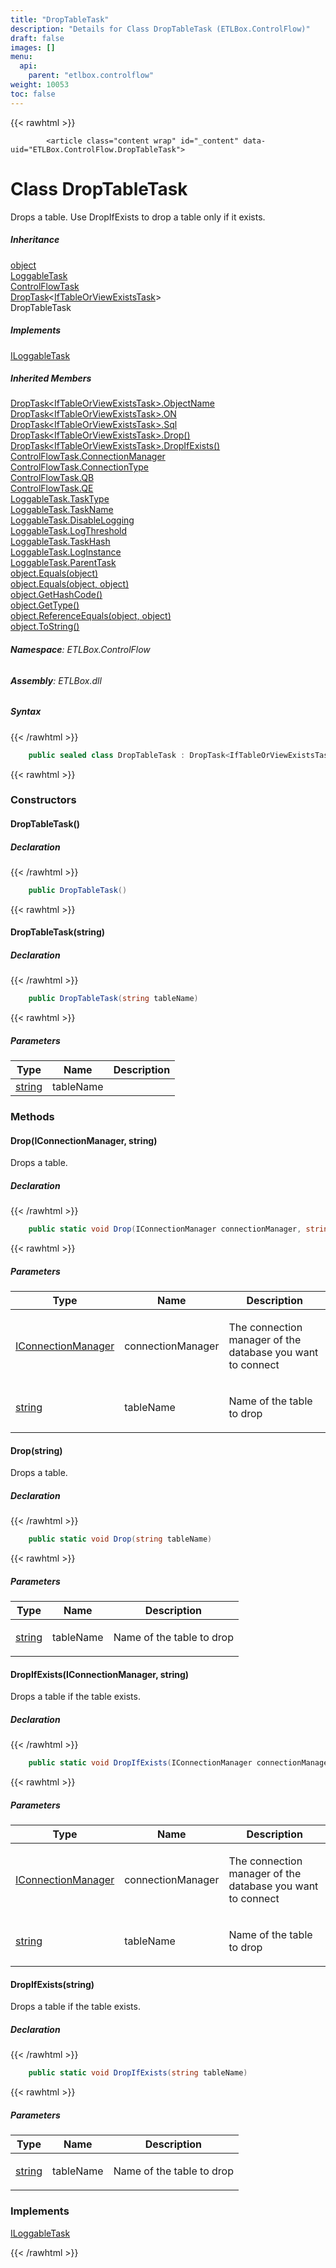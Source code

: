 ```yaml
---
title: "DropTableTask"
description: "Details for Class DropTableTask (ETLBox.ControlFlow)"
draft: false
images: []
menu:
  api:
    parent: "etlbox.controlflow"
weight: 10053
toc: false
---
```


{{< rawhtml >}}

            <article class="content wrap" id="_content" data-uid="ETLBox.ControlFlow.DropTableTask">
  <h1 id="ETLBox_ControlFlow_DropTableTask" data-uid="ETLBox.ControlFlow.DropTableTask" class="text-break">Class DropTableTask</h1>
  <div class="markdown level0 summary"><p>Drops a table. Use DropIfExists to drop a table only if it exists.</p>
</div>
  <div class="markdown level0 conceptual"></div>
  <div class="inheritance">
    <h5>Inheritance</h5>
    <div class="level0"><a class="xref" href="https://learn.microsoft.com/dotnet/api/system.object">object</a></div>
    <div class="level1"><a class="xref" href="/api/etlbox/loggabletask">LoggableTask</a></div>
    <div class="level2"><a class="xref" href="/api/etlbox.controlflow/controlflowtask">ControlFlowTask</a></div>
    <div class="level3"><a class="xref" href="/api/etlbox.controlflow/droptask-1">DropTask</a>&lt;<a class="xref" href="/api/etlbox.controlflow/iftableorviewexiststask">IfTableOrViewExistsTask</a>&gt;</div>
    <div class="level4"><span class="xref">DropTableTask</span></div>
  </div>
  <div class="implements">
    <h5>Implements</h5>
    <div><a class="xref" href="/api/etlbox/iloggabletask">ILoggableTask</a></div>
  </div>
  <div class="inheritedMembers">
    <h5>Inherited Members</h5>
    <div>
      <a class="xref" href="/api/etlbox.controlflow/droptask-1#ETLBox_ControlFlow_DropTask_1_ObjectName">DropTask&lt;IfTableOrViewExistsTask&gt;.ObjectName</a>
    </div>
    <div>
      <a class="xref" href="/api/etlbox.controlflow/droptask-1#ETLBox_ControlFlow_DropTask_1_ON">DropTask&lt;IfTableOrViewExistsTask&gt;.ON</a>
    </div>
    <div>
      <a class="xref" href="/api/etlbox.controlflow/droptask-1#ETLBox_ControlFlow_DropTask_1_Sql">DropTask&lt;IfTableOrViewExistsTask&gt;.Sql</a>
    </div>
    <div>
      <a class="xref" href="/api/etlbox.controlflow/droptask-1#ETLBox_ControlFlow_DropTask_1_Drop">DropTask&lt;IfTableOrViewExistsTask&gt;.Drop()</a>
    </div>
    <div>
      <a class="xref" href="/api/etlbox.controlflow/droptask-1#ETLBox_ControlFlow_DropTask_1_DropIfExists">DropTask&lt;IfTableOrViewExistsTask&gt;.DropIfExists()</a>
    </div>
    <div>
      <a class="xref" href="/api/etlbox.controlflow/controlflowtask#ETLBox_ControlFlow_ControlFlowTask_ConnectionManager">ControlFlowTask.ConnectionManager</a>
    </div>
    <div>
      <a class="xref" href="/api/etlbox.controlflow/controlflowtask#ETLBox_ControlFlow_ControlFlowTask_ConnectionType">ControlFlowTask.ConnectionType</a>
    </div>
    <div>
      <a class="xref" href="/api/etlbox.controlflow/controlflowtask#ETLBox_ControlFlow_ControlFlowTask_QB">ControlFlowTask.QB</a>
    </div>
    <div>
      <a class="xref" href="/api/etlbox.controlflow/controlflowtask#ETLBox_ControlFlow_ControlFlowTask_QE">ControlFlowTask.QE</a>
    </div>
    <div>
      <a class="xref" href="/api/etlbox/loggabletask#ETLBox_LoggableTask_TaskType">LoggableTask.TaskType</a>
    </div>
    <div>
      <a class="xref" href="/api/etlbox/loggabletask#ETLBox_LoggableTask_TaskName">LoggableTask.TaskName</a>
    </div>
    <div>
      <a class="xref" href="/api/etlbox/loggabletask#ETLBox_LoggableTask_DisableLogging">LoggableTask.DisableLogging</a>
    </div>
    <div>
      <a class="xref" href="/api/etlbox/loggabletask#ETLBox_LoggableTask_LogThreshold">LoggableTask.LogThreshold</a>
    </div>
    <div>
      <a class="xref" href="/api/etlbox/loggabletask#ETLBox_LoggableTask_TaskHash">LoggableTask.TaskHash</a>
    </div>
    <div>
      <a class="xref" href="/api/etlbox/loggabletask#ETLBox_LoggableTask_LogInstance">LoggableTask.LogInstance</a>
    </div>
    <div>
      <a class="xref" href="/api/etlbox/loggabletask#ETLBox_LoggableTask_ParentTask">LoggableTask.ParentTask</a>
    </div>
    <div>
      <a class="xref" href="https://learn.microsoft.com/dotnet/api/system.object.equals#system-object-equals(system-object)">object.Equals(object)</a>
    </div>
    <div>
      <a class="xref" href="https://learn.microsoft.com/dotnet/api/system.object.equals#system-object-equals(system-object-system-object)">object.Equals(object, object)</a>
    </div>
    <div>
      <a class="xref" href="https://learn.microsoft.com/dotnet/api/system.object.gethashcode">object.GetHashCode()</a>
    </div>
    <div>
      <a class="xref" href="https://learn.microsoft.com/dotnet/api/system.object.gettype">object.GetType()</a>
    </div>
    <div>
      <a class="xref" href="https://learn.microsoft.com/dotnet/api/system.object.referenceequals">object.ReferenceEquals(object, object)</a>
    </div>
    <div>
      <a class="xref" href="https://learn.microsoft.com/dotnet/api/system.object.tostring">object.ToString()</a>
    </div>
  </div>
<h6><strong>Namespace</strong>: ETLBox.ControlFlow</h6>
  <h6><strong>Assembly</strong>: ETLBox.dll</h6>
  <h5 id="ETLBox_ControlFlow_DropTableTask_syntax">Syntax</h5>
{{< /rawhtml >}}

```C#
    public sealed class DropTableTask : DropTask<IfTableOrViewExistsTask>, ILoggableTask
```

{{< rawhtml >}}
  <h3 id="constructors">Constructors
</h3>
  <a id="ETLBox_ControlFlow_DropTableTask__ctor_" data-uid="ETLBox.ControlFlow.DropTableTask.#ctor*"></a>
  <h4 id="ETLBox_ControlFlow_DropTableTask__ctor" data-uid="ETLBox.ControlFlow.DropTableTask.#ctor">DropTableTask()</h4>
  <div class="markdown level1 summary"></div>
  <div class="markdown level1 conceptual"></div>
  <h5 class="declaration">Declaration</h5>
{{< /rawhtml >}}

```C#
    public DropTableTask()
```

{{< rawhtml >}}
  <a id="ETLBox_ControlFlow_DropTableTask__ctor_" data-uid="ETLBox.ControlFlow.DropTableTask.#ctor*"></a>
  <h4 id="ETLBox_ControlFlow_DropTableTask__ctor_System_String_" data-uid="ETLBox.ControlFlow.DropTableTask.#ctor(System.String)">DropTableTask(string)</h4>
  <div class="markdown level1 summary"></div>
  <div class="markdown level1 conceptual"></div>
  <h5 class="declaration">Declaration</h5>
{{< /rawhtml >}}

```C#
    public DropTableTask(string tableName)
```

{{< rawhtml >}}
  <h5 class="parameters">Parameters</h5>
  <table class="table table-bordered table-condensed">
    <thead>
      <tr>
        <th>Type</th>
        <th>Name</th>
        <th>Description</th>
      </tr>
    </thead>
    <tbody>
      <tr>
        <td><a class="xref" href="https://learn.microsoft.com/dotnet/api/system.string">string</a></td>
        <td><span class="parametername">tableName</span></td>
        <td></td>
      </tr>
    </tbody>
  </table>
  <h3 id="methods">Methods
</h3>
  <a id="ETLBox_ControlFlow_DropTableTask_Drop_" data-uid="ETLBox.ControlFlow.DropTableTask.Drop*"></a>
  <h4 id="ETLBox_ControlFlow_DropTableTask_Drop_ETLBox_IConnectionManager_System_String_" data-uid="ETLBox.ControlFlow.DropTableTask.Drop(ETLBox.IConnectionManager,System.String)">Drop(IConnectionManager, string)</h4>
  <div class="markdown level1 summary"><p>Drops a table.</p>
</div>
  <div class="markdown level1 conceptual"></div>
  <h5 class="declaration">Declaration</h5>
{{< /rawhtml >}}

```C#
    public static void Drop(IConnectionManager connectionManager, string tableName)
```

{{< rawhtml >}}
  <h5 class="parameters">Parameters</h5>
  <table class="table table-bordered table-condensed">
    <thead>
      <tr>
        <th>Type</th>
        <th>Name</th>
        <th>Description</th>
      </tr>
    </thead>
    <tbody>
      <tr>
        <td><a class="xref" href="/api/etlbox/iconnectionmanager">IConnectionManager</a></td>
        <td><span class="parametername">connectionManager</span></td>
        <td><p>The connection manager of the database you want to connect</p>
</td>
      </tr>
      <tr>
        <td><a class="xref" href="https://learn.microsoft.com/dotnet/api/system.string">string</a></td>
        <td><span class="parametername">tableName</span></td>
        <td><p>Name of the table to drop</p>
</td>
      </tr>
    </tbody>
  </table>
  <a id="ETLBox_ControlFlow_DropTableTask_Drop_" data-uid="ETLBox.ControlFlow.DropTableTask.Drop*"></a>
  <h4 id="ETLBox_ControlFlow_DropTableTask_Drop_System_String_" data-uid="ETLBox.ControlFlow.DropTableTask.Drop(System.String)">Drop(string)</h4>
  <div class="markdown level1 summary"><p>Drops a table.</p>
</div>
  <div class="markdown level1 conceptual"></div>
  <h5 class="declaration">Declaration</h5>
{{< /rawhtml >}}

```C#
    public static void Drop(string tableName)
```

{{< rawhtml >}}
  <h5 class="parameters">Parameters</h5>
  <table class="table table-bordered table-condensed">
    <thead>
      <tr>
        <th>Type</th>
        <th>Name</th>
        <th>Description</th>
      </tr>
    </thead>
    <tbody>
      <tr>
        <td><a class="xref" href="https://learn.microsoft.com/dotnet/api/system.string">string</a></td>
        <td><span class="parametername">tableName</span></td>
        <td><p>Name of the table to drop</p>
</td>
      </tr>
    </tbody>
  </table>
  <a id="ETLBox_ControlFlow_DropTableTask_DropIfExists_" data-uid="ETLBox.ControlFlow.DropTableTask.DropIfExists*"></a>
  <h4 id="ETLBox_ControlFlow_DropTableTask_DropIfExists_ETLBox_IConnectionManager_System_String_" data-uid="ETLBox.ControlFlow.DropTableTask.DropIfExists(ETLBox.IConnectionManager,System.String)">DropIfExists(IConnectionManager, string)</h4>
  <div class="markdown level1 summary"><p>Drops a table if the table exists.</p>
</div>
  <div class="markdown level1 conceptual"></div>
  <h5 class="declaration">Declaration</h5>
{{< /rawhtml >}}

```C#
    public static void DropIfExists(IConnectionManager connectionManager, string tableName)
```

{{< rawhtml >}}
  <h5 class="parameters">Parameters</h5>
  <table class="table table-bordered table-condensed">
    <thead>
      <tr>
        <th>Type</th>
        <th>Name</th>
        <th>Description</th>
      </tr>
    </thead>
    <tbody>
      <tr>
        <td><a class="xref" href="/api/etlbox/iconnectionmanager">IConnectionManager</a></td>
        <td><span class="parametername">connectionManager</span></td>
        <td><p>The connection manager of the database you want to connect</p>
</td>
      </tr>
      <tr>
        <td><a class="xref" href="https://learn.microsoft.com/dotnet/api/system.string">string</a></td>
        <td><span class="parametername">tableName</span></td>
        <td><p>Name of the table to drop</p>
</td>
      </tr>
    </tbody>
  </table>
  <a id="ETLBox_ControlFlow_DropTableTask_DropIfExists_" data-uid="ETLBox.ControlFlow.DropTableTask.DropIfExists*"></a>
  <h4 id="ETLBox_ControlFlow_DropTableTask_DropIfExists_System_String_" data-uid="ETLBox.ControlFlow.DropTableTask.DropIfExists(System.String)">DropIfExists(string)</h4>
  <div class="markdown level1 summary"><p>Drops a table if the table exists.</p>
</div>
  <div class="markdown level1 conceptual"></div>
  <h5 class="declaration">Declaration</h5>
{{< /rawhtml >}}

```C#
    public static void DropIfExists(string tableName)
```

{{< rawhtml >}}
  <h5 class="parameters">Parameters</h5>
  <table class="table table-bordered table-condensed">
    <thead>
      <tr>
        <th>Type</th>
        <th>Name</th>
        <th>Description</th>
      </tr>
    </thead>
    <tbody>
      <tr>
        <td><a class="xref" href="https://learn.microsoft.com/dotnet/api/system.string">string</a></td>
        <td><span class="parametername">tableName</span></td>
        <td><p>Name of the table to drop</p>
</td>
      </tr>
    </tbody>
  </table>
  <h3 id="implements">Implements</h3>
  <div>
      <a class="xref" href="/api/etlbox/iloggabletask">ILoggableTask</a>
  </div>

{{< /rawhtml >}}
